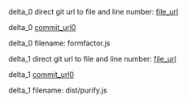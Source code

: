 delta_0 direct git url to file and line number: [file_url](https://www.github.com/PaulKinlan/formfactor/commit/dfec931b0bf0445636fb5de880dbf040ee07b8f4/#diff-0bceae1526f65ef709f48ad81f09a476c274d3712b0a57cbd4c149fa63f386e0L88)

delta_0 [commit_url0](https://www.github.com/PaulKinlan/formfactor/commit/dfec931b0bf0445636fb5de880dbf040ee07b8f4)

delta_0 filename: formfactor.js



delta_1 direct git url to file and line number: [file_url](https://www.github.com/cure53/DOMPurify/commit/3b31f82a3e3c5e9b734363ce3fb92dc836aa6106/#diff-ab3a738ed8f398d630832324fcb9ff05e058c934b183fa3bb257b266802dc86cL715)

delta_1 [commit_url0](https://www.github.com/cure53/DOMPurify/commit/3b31f82a3e3c5e9b734363ce3fb92dc836aa6106)

delta_1 filename: dist/purify.js



